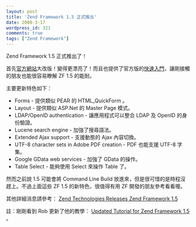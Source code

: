 ```yaml
---
layout: post
title: 'Zend Framework 1.5 正式推出'
date: 2008-3-17
wordpress_id: 321
comments: true
tags: ["Zend Framework"]
---
```


Zend Framework 1.5 正式推出了！

首先[官方網站](http://framework.zend.com/)大改版！變得更漂亮了！而且也提供了官方版的[快速入門](http://framework.zend.com/wiki/display/ZFDEV/Official+ZF+QuickStart)，讓剛接觸的朋友也能很容易瞭解 ZF 1.5 的能耐。

<!--more-->

主要更新特色如下：

* Forms - 提供類似 PEAR 的 HTML_QuickForm 。
* Layout - 提供類似 ASP.Net 的 Master Page 模式。
* LDAP/OpenID  authentication - 讓應用程式可以整合 LDAP 及 OpenID 的身份驗證。
* Lucene search engine - 加強了搜尋語法。
* Extended Ajax support - 支援動態的 Ajax 內容切換。
* UTF-8 character sets in Adobe PDF creation - PDF 也能支援 UTF-8 字集。
* Google GData web services - 加強了 GData 的操作。
* Table Select - 能夠使用 Select 來操作 Table 了。


然而之前說 1.5 可能會將 Command Line Build 放進來，但是很可惜的是時程沒趕上。不過上面這些 ZF 1.5 的新特色，很值得有用 ZF 開發的朋友參考看看喔。

其他詳細消息請參考： [Zend Technologies Releases Zend Framework 1.5](http://devzone.zend.com/article/3270-Zend-Technologies-Releases-Zend-Framework-1.5)

註：剛剛看到 Rob 更新了他的教學： [Updated Tutorial for Zend Framework 1.5](http://akrabat.com/2008/03/17/updated-tutorial-for-zend-framework-15/)  。
